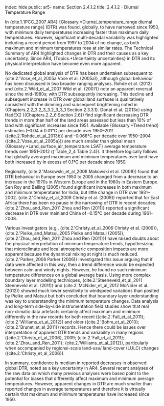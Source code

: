 index: hide
public: ar5-
name: Section 2.4.1.2
title: 2.4.1.2 - Diurnal Temperature Range

In {cite.1.'IPCC_2007 AR4} {Glossary.*Diurnal_temperature_range diurnal temperature range} (DTR) was found, globally, to have narrowed since 1950, with minimum daily temperatures increasing faster than maximum daily temperatures. However, significant multi-decadal variability was highlighted including a recent period from 1997 to 2004 of no change, as both maximum and minimum temperatures rose at similar rates. The Technical Summary of AR4 highlighted changes in DTR and their causes as a key uncertainty. Since AR4, {Topics.*Uncertainty uncertainties} in DTR and its physical interpretation have become even more apparent.

No dedicated global analysis of DTR has been undertaken subsequent to {cite.2.'Vose_et_al_2005a Vose et al. (2005a)}, although global behaviour has been discussed in two broader ranging analyses. Rohde et al. (2012) and {cite.2.'Wild_et_al_2007 Wild et al. (2007)} note an apparent reversal since the mid-1980s; with DTR subsequently increasing. This decline and subsequent increase in DTR over global land surfaces is qualitatively consistent with the dimming and subsequent brightening noted in {Chapters.2.2_3.2_3_3.2_3_3_1 Section 2.3.3.1}. Donat et al. (2013c) using HadEX2 ({Chapters.2.2_6 Section 2.6}) find significant decreasing DTR trends in more than half of the land areas assessed but less than 10% of land with significant increases since 1951. Available {Glossary.*Trend trend} estimates (–0.04 ± 0.01°C per decade over 1950–2011 ({cite.2.'Rohde_et_al_2013b}) and –0.066°C per decade over 1950–2004 ({cite.2.'Vose_et_al_2005a})) are much smaller than global mean {Glossary.*Land_surface_air_temperature LSAT} average temperature trends over 1951–2012 ({'Table_2_4 Table 2.4}). It therefore logically follows that globally averaged maximum and minimum temperatures over land have both increased by in excess of 0.1°C per decade since 1950.

Regionally, {cite.2.'Makowski_et_al_2008 Makowski et al. (2008)} found that DTR behaviour in Europe over 1950 to 2005 changed from a decrease to an increase in the 1970s in Western Europe and in the 1980s in Eastern Europe. Sen Roy and Balling (2005) found significant increases in both maximum and minimum temperatures for India, but little change in DTR over 1931– 2002. {cite.2.'Christy_et_al_2009 Christy et al. (2009)} reported that for East Africa there has been no pause in the narrowing of DTR in recent decades. {cite.2.'Zhou_and_Ren_2011 Zhou and Ren (2011)} reported a significant decrease in DTR over mainland China of –0.15°C per decade during 1961–2008.

Various investigators (e.g., {cite.2.'Christy_et_al_2009 Christy et al. (2009)}, {cite.2.'Pielke_and_Matsui_2005 Pielke and Matsui (2005)}, {cite.2.'Zhou_and_Ren_2011 Zhou and Ren (2011)}) have raised doubts about the physical interpretation of minimum temperature trends, hypothesizing that microclimate and local atmospheric composition impacts are more apparent because the dynamical mixing at night is much reduced. {cite.2.'Parker_2006 Parker (2006)} investigated this issue arguing that if data were affected in this way, then a trend difference would be expected between calm and windy nights. However, he found no such minimum temperature differences on a global average basis. Using more complex boundary layer modelling techniques, {cite.2.'Steeneveld_et_al_2011 Steeneveld et al. (2011)} and {cite.2.'McNider_et_al_2012 McNider et al. (2012)} showed much lower sensitivity to windspeed variations than posited by Pielke and Matsui but both concluded that boundary layer understanding was key to understanding the minimum temperature changes. Data analysis and long-term side-by-side instrumentation field studies show that real non-climatic data artefacts certainly affect maximum and minimum differently in the raw records for both recent ({cite.2.'Fall_et_al_2011}; {cite.2.'Williams_et_al_2012}) and older ({cite.2.'Bohm_et_al_2010}; {cite.2.'Brunet_et_al_2011}) records. Hence there could be issues over interpretation of apparent DTR trends and variability in many regions ({cite.2.'Christy_et_al_2006}, 2009; {cite.2.'Fall_et_al_2011}; {cite.2.'Zhou_and_Ren_2011}; {cite.2.'Williams_et_al_2012}), particularly when accompanied by regional-scale land-use/ land-cover (LULC) changes ({cite.2.'Christy_et_al_2006}).

In summary, confidence is medium in reported decreases in observed global DTR, noted as a key uncertainty in AR4. Several recent analyses of the raw data on which many previous analyses were based point to the potential for biases that differently affect maximum and minimum average temperatures. However, apparent changes in DTR are much smaller than reported changes in average temperatures and therefore it is virtually certain that maximum and minimum temperatures have increased since 1950.
